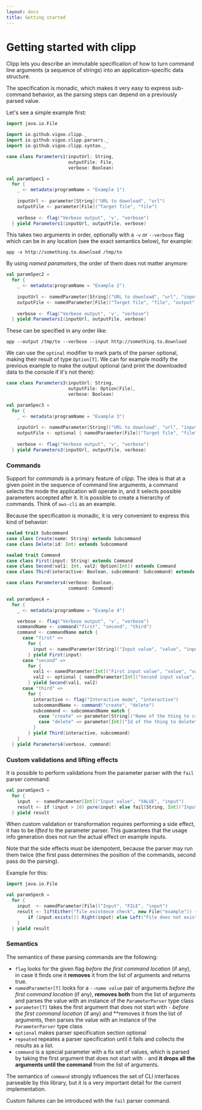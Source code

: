 ```yaml
---
layout: docs
title: Getting started
---
```


# Getting started with clipp
Clipp lets you describe an immutable specification of how to turn command line arguments (a sequence of strings) into
an application-specific data structure. 

The specification is monadic, which makes it very easy to express sub-command behavior, as the parsing steps can
depend on a previously parsed value.

Let's see a simple example first:

```scala mdoc:silent
import java.io.File

import io.github.vigoo.clipp._
import io.github.vigoo.clipp.parsers._
import io.github.vigoo.clipp.syntax._

case class Parameters1(inputUrl: String,
                       outputFile: File,
                       verbose: Boolean)

val paramSpec1 = 
  for {
    _ <- metadata(programName = "Example 1")
 
    inputUrl <- parameter[String]("URL to download", "url")
    outputFile <- parameter[File]("Target file", "file")
    
    verbose <- flag("Verbose output", 'v', "verbose")
  } yield Parameters1(inputUrl, outputFile, verbose)
```
 
This takes two arguments in order, optionally with a `-v` or `--verbose` flag which can be in any location (see the 
exact semantics below), for example:

```
app -v http://something.to.download /tmp/to 
```

By using _named parameters_, the order of them does not matter anymore:

```scala mdoc:silent
val paramSpec2 = 
  for {
    _ <- metadata(programName = "Example 2")
 
    inputUrl <- namedParameter[String]("URL to download", "url", "input")
    outputFile <- namedParameter[File]("Target file", "file", "output")
    
    verbose <- flag("Verbose output", 'v', "verbose")
  } yield Parameters1(inputUrl, outputFile, verbose)
```

These can be specified in any order like:

```
app --output /tmp/to --verbose --input http://something.to.download 
```

We can use the `optinal` modifier to mark parts of the parser optional, making their result of type `Option[T]`. We
can for example modify the previous example to make the output optional (and print the downloaded data to the console
if it's not there):

```scala mdoc:silent
case class Parameters3(inputUrl: String,
                       outputFile: Option[File],
                       verbose: Boolean)

val paramSpec3 = 
  for {
    _ <- metadata(programName = "Example 3")
 
    inputUrl <- namedParameter[String]("URL to download", "url", "input")
    outputFile <- optional { namedParameter[File]("Target file", "file", "output") }
    
    verbose <- flag("Verbose output", 'v', "verbose")
  } yield Parameters3(inputUrl, outputFile, verbose)
```

### Commands
Support for _commands_ is a primary feature of _clipp_. The idea is that at a given point in the sequence of command
line arguments, a command selects the mode the application will operate in, and it selects possible parameters 
accepted after it. It is possible to create a hierarchy of commands. Think of `aws-cli` as an example.

Because the specification is monadic, it is very convenient to express this kind of behavior:

```scala mdoc:silent
sealed trait Subcommand
case class Create(name: String) extends Subcommand
case class Delete(id: Int) extends Subcommand

sealed trait Command
case class First(input: String) extends Command
case class Second(val1: Int, val2: Option[Int]) extends Command
case class Third(interactive: Boolean, subcommand: Subcommand) extends Command

case class Parameters4(verbose: Boolean,
                       command: Command)

val paramSpec4 =
  for {
    _ <- metadata(programName = "Example 4")

    verbose <- flag("Verbose output", 'v', "verbose")
    commandName <- command("first", "second", "third")
    command <- commandName match {
      case "first" =>
        for {
          input <- namedParameter[String]("Input value", "value", "input")
        } yield First(input)
      case "second" =>
        for {
          val1 <- namedParameter[Int]("First input value", "value", "val1")
          val2 <- optional { namedParameter[Int]("Second input value", "value", "val2") }
        } yield Second(val1, val2)
      case "third" =>
        for {
          interactive <- flag("Interactive mode", "interactive")
          subcommandName <- command("create", "delete")
          subcommand <- subcommandName match {
            case "create" => parameter[String]("Name of the thing to create", "name").map(Create(_))
            case "delete" => parameter[Int]("Id of the thing to delete", "id").map(Delete(_))
          }
        } yield Third(interactive, subcommand)
    }
  } yield Parameters4(verbose, command)
```   

### Custom validations and lifting effects
It is possible to perform validations from the parameter parser with the `fail` parser command:

```scala mdoc
val paramSpec5 =
  for {
    input  <- namedParameter[Int]("Input value", "VALUE", "input")
    result <- if (input > 10) pure(input) else fail[String, Int]("Input is less than 10")
  } yield result
```

When custom validation or transformation requires performing a side effect, it has to be _lifted_ 
to the parameter parser. This guarantees that the usage info generation does not run the actual
effect on example inputs. 

Note that the side effects must be idempotent, because the parser may run them twice (the first pass determines the position of the commands, second pass do the parsing).

Example for this:

```scala mdoc
import java.io.File

val paramSpec6 =
  for {
    input  <- namedParameter[File]("Input", "FILE", "input")
    result <- liftEither("file existence check", new File("example")) {
        if (input.exists()) Right(input) else Left("File does not exist") 
    }
  } yield result
```

### Semantics
The semantics of these parsing commands are the following:

- `flag` looks for the given flag *before the first command location* (if any), in case it finds one it **removes** it from the list of arguments and returns true.
- `namedParameter[T]` looks for a `--name value` pair of arguments *before the first command location* (if any), **removes both** from the list of arguments and parses the value with an instance of the `ParameterParser` type class
- `parameter[T]` takes the first argument that does not start with `-` *before the first command location* (if any) and **removes it from the list of arguments, then parses the value with an instance of the `ParameterParser` type class
- `optional` makes parser specification section optional
- `repeated` repeates a parser specification until it fails and collects the results as a list. 
- `command` is a special parameter with a fix set of values, which is parsed by taking the first argument that does not start with `-` and **it drops all the arguments until the command** from the list of arguments.

The semantics of `command` strongly influences the set of CLI interfaces parseable by this library, but it is
a very important detail for the current implementation.    

Custom failures can be introduced with the `fail` parser command.
